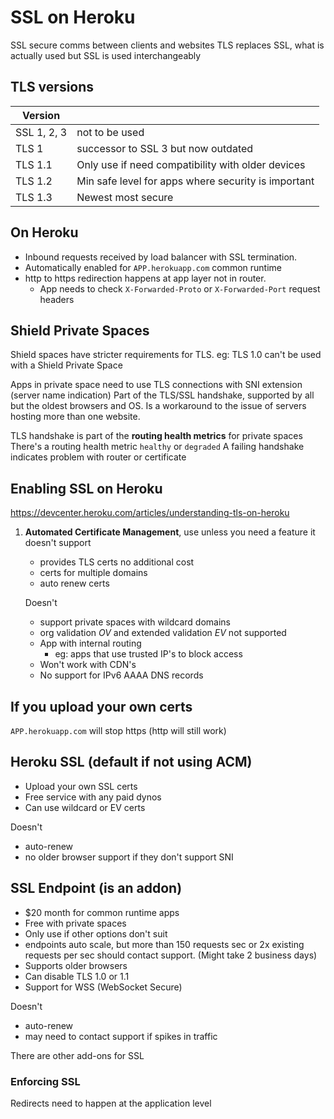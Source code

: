 # SSL on Heroku

SSL secure comms between clients and websites
TLS replaces SSL, what is actually used but SSL is used interchangeably

## TLS versions

| Version     |                                                     |
| ----------- | --------------------------------------------------- |
| SSL 1, 2, 3 | not to be used                                      |
| TLS 1       | successor to SSL 3 but now outdated                 |
| TLS 1.1     | Only use if need compatibility with older devices   |
| TLS 1.2     | Min safe level for apps where security is important |
| TLS 1.3     | Newest most secure                                  |

## On Heroku

- Inbound requests received by load balancer with SSL termination.
- Automatically enabled for `APP.herokuapp.com` common runtime
- http to https redirection happens at app layer not in router.
  - App needs to check `X-Forwarded-Proto` or `X-Forwarded-Port` request headers

## Shield Private Spaces

Shield spaces have stricter requirements for TLS. eg: TLS 1.0 can't be used with a Shield Private Space

Apps in private space need to use TLS connections with SNI extension (server name indication) Part of the TLS/SSL handshake, supported by all but the oldest browsers and OS. Is a workaround to the issue of servers hosting more than one website.

TLS handshake is part of the **routing health metrics** for private spaces
There's a routing health metric `healthy` or `degraded`
A failing handshake indicates problem with router or certificate

## Enabling SSL on Heroku

https://devcenter.heroku.com/articles/understanding-tls-on-heroku

1. **Automated Certificate Management**, use unless you need a feature it doesn't support

   - provides TLS certs no additional cost
   - certs for multiple domains
   - auto renew certs

   Doesn't

   - support private spaces with wildcard domains
   - org validation _OV_ and extended validation _EV_ not supported
   - App with internal routing
     - eg: apps that use trusted IP's to block access
   - Won't work with CDN's
   - No support for IPv6 AAAA DNS records

## If you upload your own certs

`APP.herokuapp.com` will stop https (http will still work)

## Heroku SSL (default if not using ACM)

- Upload your own SSL certs
- Free service with any paid dynos
- Can use wildcard or EV certs

Doesn't

- auto-renew
- no older browser support if they don't support SNI

## SSL Endpoint (is an addon)

- $20 month for common runtime apps
- Free with private spaces
- Only use if other options don't suit
- endpoints auto scale, but more than 150 requests sec or 2x existing requests per sec should contact support. (Might take 2 business days)
- Supports older browsers
- Can disable TLS 1.0 or 1.1
- Support for WSS (WebSocket Secure)

Doesn't

- auto-renew
- may need to contact support if spikes in traffic

There are other add-ons for SSL

### Enforcing SSL

Redirects need to happen at the application level
